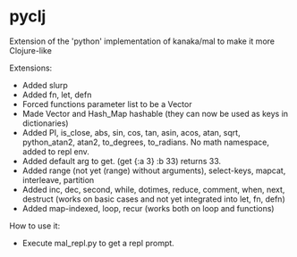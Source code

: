 # pyclj
Extension of the 'python' implementation of kanaka/mal to make it more Clojure-like

Extensions:
- Added slurp
- Added fn, let, defn  
- Forced functions parameter list to be a Vector
- Made Vector and Hash_Map hashable (they can now be used as keys in dictionaries)
- Added PI, is_close, abs, sin, cos, tan, asin, acos, atan, sqrt, python_atan2, atan2, to_degrees, to_radians. No math namespace, added to repl env.
- Added default arg to get. (get {:a 3} :b 33) returns 33.
- Added range (not yet (range) without arguments), select-keys, mapcat, interleave, partition
- Added inc, dec, second, while, dotimes, reduce, comment, when, next, destruct (works on basic cases and not yet integrated into let, fn, defn)
- Added map-indexed, loop, recur (works both on loop and functions)



How to use it:
- Execute mal_repl.py to get a repl prompt.
